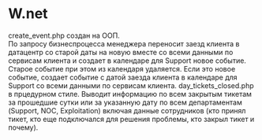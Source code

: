 # W.net

create_event.php создан на ООП.  
По запросу бизнеспроцесса менеджера переносит заезд клиента в датацентр со старой даты на новую вместе со всеми данными по сервисам клиента и создает в календаре для Support новое событие.  
Старое событие при этом из календаря удаляется.
Если это новое событие, создает событие с датой заезда клиента в календаре для Support со всеми данными по сервисам клиента.
day_tickets_closed.php в прцедурном стиле.
Выводит информацию по всем закрытым тикетам за прошедшие сутки или за указанную дату по всем департаментам (Support, NOC, Exploitation) включая данные сотрудников (кто принял тикет, кто еще подключался для решения проблемы, кто закрыл тикет и почему).
